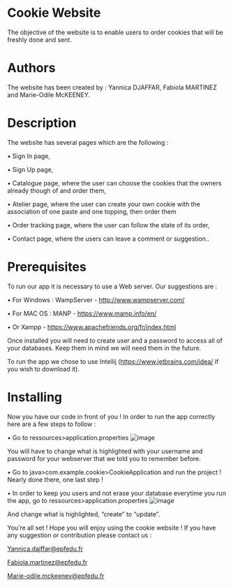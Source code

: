 # Cookie Website

The objective of the website is to enable users to order cookies that will be freshly done and sent. 

# Authors

The website has been created by : Yannica DJAFFAR, Fabiola MARTINEZ and Marie-Odile McKEENEY.

# Description

The website has several pages which are the following :

•	Sign In page,

•	Sign Up page,

•	Catalogue page, where the user can choose the cookies that the owners already though of and order them,

•	Atelier page, where the user can create your own cookie with the association of one paste and one topping, then order them

•	Order tracking page, where the user can follow the state of its order,

•	Contact page, where the users can leave a comment or suggestion..

# Prerequisites

To run our app it is necessary to use a Web server. Our suggestions are :

•	For Windows : WampServer - http://www.wampserver.com/

•	For MAC OS : MANP - https://www.mamp.info/en/

•	Or Xampp - https://www.apachefriends.org/fr/index.html 

Once installed you will need to create user and a password to access all of your databases. Keep them in mind we will need them in the future.

To run the app we chose to use Intellij (https://www.jetbrains.com/idea/ if you wish to download it).

# Installing

Now you have our code in front of you ! In order to run the app correctly here are a few steps to follow :

•	Go to ressources>application.properties
![image](https://user-images.githubusercontent.com/38529673/46580665-6b737a00-ca29-11e8-8259-578ab611e16d.png) 

You will have to change what is highlighted with your username and password for your webserver that we told you to remember before.

•	Go to java>com.example.cookie>CookieApplication and run the project !
Nearly done there, one last step !

•	In order to keep you users and not erase your database everytime you run the app, go to ressources>application.properties
![image](https://user-images.githubusercontent.com/38529673/46580668-7a5a2c80-ca29-11e8-86d0-54b6851890e0.png) 

And change what is highlighted, “create” to “update”.

You’re all set ! Hope you will enjoy using the cookie website ! If you have any suggestion or contribution please contact us : 

Yannica.dajffar@epfedu.fr

Fabiola.martinez@epfedu.fr

Marie-odile.mckeeney@epfedu.fr


